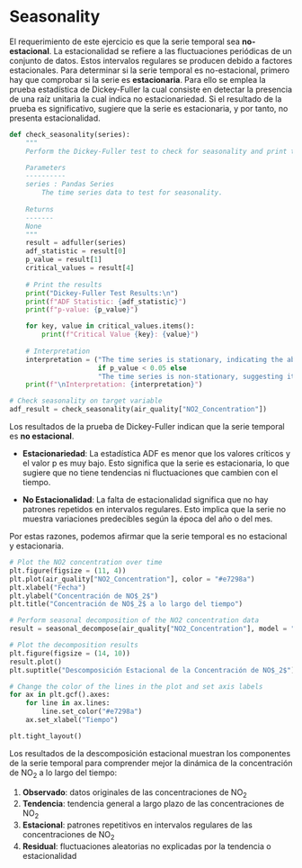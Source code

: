 # Seasonality

El requerimiento de este ejercicio es que la serie temporal sea **no-estacional**. La estacionalidad se refiere a las fluctuaciones periódicas de un conjunto de datos. Estos intervalos regulares se producen debido a factores estacionales. Para determinar si la serie temporal es no-estacional, primero hay que comprobar si la serie es **estacionaria**. Para ello se emplea la prueba estadística de Dickey-Fuller la cual consiste en detectar la presencia de una raíz unitaria la cual indica no estacionariedad. Si el resultado de la prueba es significativo, sugiere que la serie es estacionaria, y por tanto, no presenta estacionalidad.

```python
def check_seasonality(series):
    """
    Perform the Dickey-Fuller test to check for seasonality and print the results.

    Parameters
    ----------
    series : Pandas Series
        The time series data to test for seasonality.
    
    Returns
    -------
    None
    """
    result = adfuller(series)
    adf_statistic = result[0]
    p_value = result[1]
    critical_values = result[4]
    
    # Print the results
    print("Dickey-Fuller Test Results:\n")
    print(f"ADF Statistic: {adf_statistic}")
    print(f"p-value: {p_value}")

    for key, value in critical_values.items():
        print(f"Critical Value {key}: {value}")
    
    # Interpretation
    interpretation = ("The time series is stationary, indicating the absence of seasonality."
                      if p_value < 0.05 else
                      "The time series is non-stationary, suggesting it may  seasonality.")
    print(f"\nInterpretation: {interpretation}")

```

```python
# Check seasonality on target variable
adf_result = check_seasonality(air_quality["NO2_Concentration"])
```

Los resultados de la prueba de Dickey-Fuller indican que la serie temporal es **no estacional**.

- **Estacionariedad**: La estadística ADF es menor que los valores críticos y el valor p es muy bajo. Esto significa que la serie es estacionaria, lo que sugiere que no tiene tendencias ni fluctuaciones que cambien con el tiempo.

- **No Estacionalidad**: La falta de estacionalidad significa que no hay patrones repetidos en intervalos regulares. Esto implica que la serie no muestra variaciones predecibles según la época del año o del mes.

Por estas razones, podemos afirmar que la serie temporal es no estacional y estacionaria.

```python
# Plot the NO2 concentration over time
plt.figure(figsize = (11, 4))
plt.plot(air_quality["NO2_Concentration"], color = "#e7298a")
plt.xlabel("Fecha")
plt.ylabel("Concentración de NO$_2$")
plt.title("Concentración de NO$_2$ a lo largo del tiempo")
```

```python
# Perform seasonal decomposition of the NO2 concentration data
result = seasonal_decompose(air_quality["NO2_Concentration"], model = "additive", period = 365)

# Plot the decomposition results
plt.figure(figsize = (14, 10))
result.plot()
plt.suptitle("Descomposición Estacional de la Concentración de NO$_2$")

# Change the color of the lines in the plot and set axis labels
for ax in plt.gcf().axes:
    for line in ax.lines:
        line.set_color("#e7298a")
    ax.set_xlabel("Tiempo")

plt.tight_layout()
```

Los resultados de la descomposición estacional muestran los componentes de la serie temporal para comprender mejor la dinámica de la concentración de NO<sub>2</sub> a lo largo del tiempo:

1. **Observado**: datos originales de las concentraciones de NO<sub>2</sub>
2. **Tendencia**: tendencia general a largo plazo de las concentraciones de NO<sub>2</sub>
3. **Estacional**: patrones repetitivos en intervalos regulares de las concentraciones de NO<sub>2</sub>
4. **Residual**: fluctuaciones aleatorias no explicadas por la tendencia o estacionalidad
